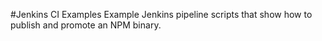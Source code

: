 #Jenkins CI Examples
Example Jenkins pipeline scripts that show how to publish and 
promote an NPM binary.
